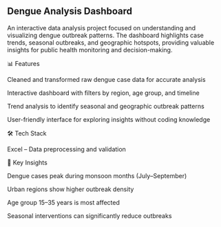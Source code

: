 ## Dengue Analysis Dashboard

An interactive data analysis project focused on understanding and visualizing dengue outbreak patterns. The dashboard highlights case trends, seasonal outbreaks, and geographic hotspots, providing valuable insights for public health monitoring and decision-making.

📊 Features

Cleaned and transformed raw dengue case data for accurate analysis

Interactive dashboard with filters by region, age group, and timeline

Trend analysis to identify seasonal and geographic outbreak patterns

User-friendly interface for exploring insights without coding knowledge

🛠 Tech Stack

Excel – Data preprocessing and validation

📌 Key Insights

Dengue cases peak during monsoon months (July–September)

Urban regions show higher outbreak density

Age group 15–35 years is most affected

Seasonal interventions can significantly reduce outbreaks
